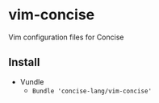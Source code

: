 # vim-concise

Vim configuration files for Concise

## Install

* Vundle
  * `Bundle 'concise-lang/vim-concise'`
